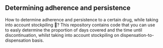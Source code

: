 ## Determining adherence and persistence

How to determine adherence and persistence to a certain drug, while taking into account stockpiling :pill:? This repository contains code that you can use to easly determine the proportion of days covered and the time until discontinuation, whilst taking into account stockpiling on dispensation-to-dispensation basis. 
